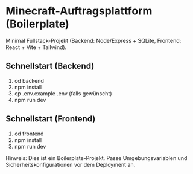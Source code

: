 # Minecraft-Auftragsplattform (Boilerplate)
Minimal Fullstack-Projekt (Backend: Node/Express + SQLite, Frontend: React + Vite + Tailwind).

## Schnellstart (Backend)
1. cd backend
2. npm install
3. cp .env.example .env  (falls gewünscht)
4. npm run dev

## Schnellstart (Frontend)
1. cd frontend
2. npm install
3. npm run dev

Hinweis: Dies ist ein Boilerplate-Projekt. Passe Umgebungsvariablen und Sicherheitskonfigurationen vor dem Deployment an.

